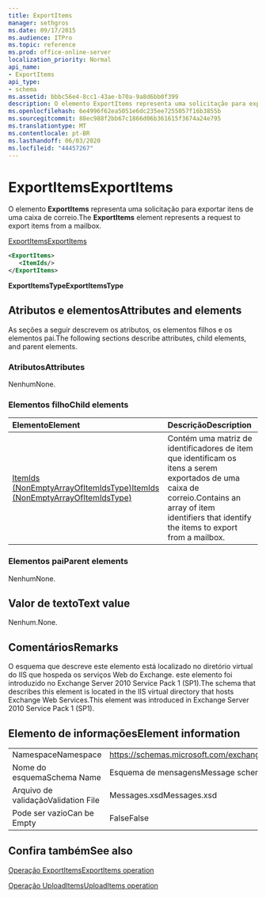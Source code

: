 ```yaml
---
title: ExportItems
manager: sethgros
ms.date: 09/17/2015
ms.audience: ITPro
ms.topic: reference
ms.prod: office-online-server
localization_priority: Normal
api_name:
- ExportItems
api_type:
- schema
ms.assetid: bbbc56e4-8cc1-43ae-b70a-9a8d6bb0f399
description: O elemento ExportItems representa uma solicitação para exportar itens de uma caixa de correio.
ms.openlocfilehash: 6e4996f62ea5051e6dc235ee7255057f16b3855b
ms.sourcegitcommit: 88ec988f2bb67c1866d06b361615f3674a24e795
ms.translationtype: MT
ms.contentlocale: pt-BR
ms.lasthandoff: 06/03/2020
ms.locfileid: "44457267"
---
```

# <a name="exportitems"></a><span data-ttu-id="7612f-103">ExportItems</span><span class="sxs-lookup"><span data-stu-id="7612f-103">ExportItems</span></span>

<span data-ttu-id="7612f-104">O elemento **ExportItems** representa uma solicitação para exportar itens de uma caixa de correio.</span><span class="sxs-lookup"><span data-stu-id="7612f-104">The **ExportItems** element represents a request to export items from a mailbox.</span></span> 
  
[<span data-ttu-id="7612f-105">ExportItems</span><span class="sxs-lookup"><span data-stu-id="7612f-105">ExportItems</span></span>](exportitems.md)
  
```XML
<ExportItems>
   <ItemIds/>
</ExportItems>
```

 <span data-ttu-id="7612f-106">**ExportItemsType**</span><span class="sxs-lookup"><span data-stu-id="7612f-106">**ExportItemsType**</span></span>
## <a name="attributes-and-elements"></a><span data-ttu-id="7612f-107">Atributos e elementos</span><span class="sxs-lookup"><span data-stu-id="7612f-107">Attributes and elements</span></span>

<span data-ttu-id="7612f-108">As seções a seguir descrevem os atributos, os elementos filhos e os elementos pai.</span><span class="sxs-lookup"><span data-stu-id="7612f-108">The following sections describe attributes, child elements, and parent elements.</span></span>
  
### <a name="attributes"></a><span data-ttu-id="7612f-109">Atributos</span><span class="sxs-lookup"><span data-stu-id="7612f-109">Attributes</span></span>

<span data-ttu-id="7612f-110">Nenhum</span><span class="sxs-lookup"><span data-stu-id="7612f-110">None.</span></span>
  
### <a name="child-elements"></a><span data-ttu-id="7612f-111">Elementos filho</span><span class="sxs-lookup"><span data-stu-id="7612f-111">Child elements</span></span>

|<span data-ttu-id="7612f-112">**Elemento**</span><span class="sxs-lookup"><span data-stu-id="7612f-112">**Element**</span></span>|<span data-ttu-id="7612f-113">**Descrição**</span><span class="sxs-lookup"><span data-stu-id="7612f-113">**Description**</span></span>|
|:-----|:-----|
|[<span data-ttu-id="7612f-114">ItemIds (NonEmptyArrayOfItemIdsType)</span><span class="sxs-lookup"><span data-stu-id="7612f-114">ItemIds (NonEmptyArrayOfItemIdsType)</span></span>](itemids-nonemptyarrayofitemidstype.md) <br/> |<span data-ttu-id="7612f-115">Contém uma matriz de identificadores de item que identificam os itens a serem exportados de uma caixa de correio.</span><span class="sxs-lookup"><span data-stu-id="7612f-115">Contains an array of item identifiers that identify the items to export from a mailbox.</span></span>  <br/> |
   
### <a name="parent-elements"></a><span data-ttu-id="7612f-116">Elementos pai</span><span class="sxs-lookup"><span data-stu-id="7612f-116">Parent elements</span></span>

<span data-ttu-id="7612f-117">Nenhum</span><span class="sxs-lookup"><span data-stu-id="7612f-117">None.</span></span>
  
## <a name="text-value"></a><span data-ttu-id="7612f-118">Valor de texto</span><span class="sxs-lookup"><span data-stu-id="7612f-118">Text value</span></span>

<span data-ttu-id="7612f-119">Nenhum.</span><span class="sxs-lookup"><span data-stu-id="7612f-119">None.</span></span>
  
## <a name="remarks"></a><span data-ttu-id="7612f-120">Comentários</span><span class="sxs-lookup"><span data-stu-id="7612f-120">Remarks</span></span>

<span data-ttu-id="7612f-121">O esquema que descreve este elemento está localizado no diretório virtual do IIS que hospeda os serviços Web do Exchange. este elemento foi introduzido no Exchange Server 2010 Service Pack 1 (SP1).</span><span class="sxs-lookup"><span data-stu-id="7612f-121">The schema that describes this element is located in the IIS virtual directory that hosts Exchange Web Services.This element was introduced in Exchange Server 2010 Service Pack 1 (SP1).</span></span>
  
## <a name="element-information"></a><span data-ttu-id="7612f-122">Elemento de informações</span><span class="sxs-lookup"><span data-stu-id="7612f-122">Element information</span></span>

|||
|:-----|:-----|
|<span data-ttu-id="7612f-123">Namespace</span><span class="sxs-lookup"><span data-stu-id="7612f-123">Namespace</span></span>  <br/> |https://schemas.microsoft.com/exchange/services/2006/messages  <br/> |
|<span data-ttu-id="7612f-124">Nome do esquema</span><span class="sxs-lookup"><span data-stu-id="7612f-124">Schema Name</span></span>  <br/> |<span data-ttu-id="7612f-125">Esquema de mensagens</span><span class="sxs-lookup"><span data-stu-id="7612f-125">Message schema</span></span>  <br/> |
|<span data-ttu-id="7612f-126">Arquivo de validação</span><span class="sxs-lookup"><span data-stu-id="7612f-126">Validation File</span></span>  <br/> |<span data-ttu-id="7612f-127">Messages.xsd</span><span class="sxs-lookup"><span data-stu-id="7612f-127">Messages.xsd</span></span>  <br/> |
|<span data-ttu-id="7612f-128">Pode ser vazio</span><span class="sxs-lookup"><span data-stu-id="7612f-128">Can be Empty</span></span>  <br/> |<span data-ttu-id="7612f-129">False</span><span class="sxs-lookup"><span data-stu-id="7612f-129">False</span></span>  <br/> |
   
## <a name="see-also"></a><span data-ttu-id="7612f-130">Confira também</span><span class="sxs-lookup"><span data-stu-id="7612f-130">See also</span></span>



[<span data-ttu-id="7612f-131">Operação ExportItems</span><span class="sxs-lookup"><span data-stu-id="7612f-131">ExportItems operation</span></span>](exportitems-operation.md)
  
[<span data-ttu-id="7612f-132">Operação UploadItems</span><span class="sxs-lookup"><span data-stu-id="7612f-132">UploadItems operation</span></span>](uploaditems-operation.md)

